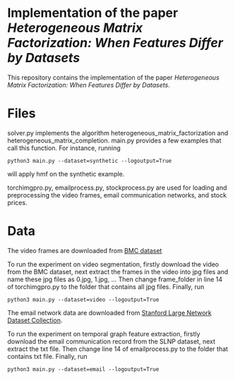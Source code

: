 # Implementation of the paper *Heterogeneous Matrix Factorization: When Features Differ by Datasets*

This repository contains the implementation of the paper *Heterogeneous Matrix Factorization: When Features Differ by Datasets*. 


# Files

solver.py implements the algorithm heterogeneous_matrix_factorization and heterogeneous_matrix_completion. main.py provides a few examples that call this function. For instance, running

```
python3 main.py --dataset=synthetic --logoutput=True
```
will apply hmf on the synthetic example.

torchimgpro.py, emailprocess.py, stockprocess.py are used for loading and preprocessing the video frames, email communication networks, and stock prices.

# Data

The video frames are downloaded from [BMC dataset](http://backgroundmodelschallenge.eu/#learning)

To run the experiment on video segmentation, firstly download the video from the BMC dataset, next extract the frames in the video into jpg files and name these jpg files as 0.jpg, 1.jpg, ... Then change frame_folder in line 14 of torchimgpro.py to the folder that contains all jpg files. Finally, run
```
python3 main.py --dataset=video --logoutput=True
```


The email network data are downloaded from [Stanford Large Network Dataset Collection](https://snap.stanford.edu/data/email-Eu-core-temporal.html).

To run the experiment on temporal graph feature extraction, firstly download the email communication record from the SLNP dataset, next extract the txt file. Then change line 14 of emailprocess.py to the folder that contains txt file. Finally, run
```
python3 main.py --dataset=email --logoutput=True
```